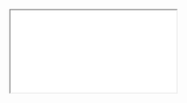 <div class="frame-viewport">
  <iframe src="/GeoViasOS/embeds/graficos/grafico3.html"></iframe>
</div>
